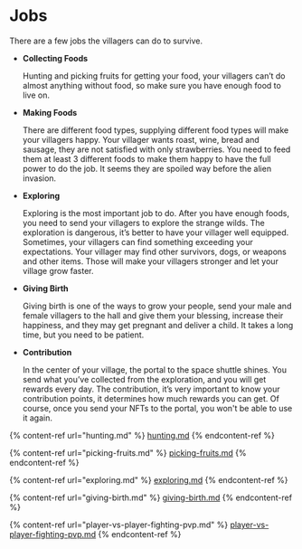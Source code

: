 # Jobs



There are a few jobs the villagers can do to survive.

*   **Collecting Foods**

    Hunting and picking fruits for getting your food, your villagers can’t do almost anything without food, so make sure you have enough food to live on.
*   **Making Foods**&#x20;

    There are different food types, supplying different food types will make your villagers happy. Your villager wants roast, wine, bread and sausage, they are not satisfied with only strawberries. You need to feed them at least 3 different foods to make them happy to have the full power to do the job. It seems they are spoiled way before the alien invasion.&#x20;
*   **Exploring**

    Exploring is the most important job to do. After you have enough foods, you need to send your villagers to explore the strange wilds. The exploration is dangerous, it’s better to have your villager well equipped. Sometimes, your villagers can find something exceeding your expectations. Your villager may find other survivors,  dogs, or weapons and other items. Those will make your villagers stronger and let your village grow faster.
*   **Giving Birth**&#x20;

    Giving birth is one of the ways to grow your people, send your male and female villagers to the hall and give them your blessing, increase their happiness, and they may get pregnant and deliver a child. It takes a long time, but you need to be patient.
*   **Contribution**

    In the center of your village, the portal to the space shuttle shines. You send what you’ve collected from the exploration, and you will get rewards every day. The contribution, it’s very important to know your contribution points, it determines how much rewards you can get. Of course, once you send your NFTs to the portal, you won't be able to use it again.

{% content-ref url="hunting.md" %}
[hunting.md](hunting.md)
{% endcontent-ref %}

{% content-ref url="picking-fruits.md" %}
[picking-fruits.md](picking-fruits.md)
{% endcontent-ref %}

{% content-ref url="exploring.md" %}
[exploring.md](exploring.md)
{% endcontent-ref %}

{% content-ref url="giving-birth.md" %}
[giving-birth.md](giving-birth.md)
{% endcontent-ref %}

{% content-ref url="player-vs-player-fighting-pvp.md" %}
[player-vs-player-fighting-pvp.md](player-vs-player-fighting-pvp.md)
{% endcontent-ref %}
